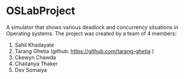 # OSLabProject
A simulator that shows various deadlock and concurrency situations in Operating systems.
The project was created by a team of 4 members:
1. Sahil Khadayate
2. Tarang Ghetia (github: https://github.com/tarang-ghetia )
3. Ckewyn Chawda
4. Chaitanya Thaker
5. Dev Somaiya
